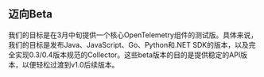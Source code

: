 ## 迈向Beta

我们的目标是在3月中旬提供一个核心OpenTelemetry组件的测试版。具体来说，我们的目标是发布Java、JavaScript、Go、Python和.NET SDK的版本，以及完全实现0.3/0.4版本规范的Collector。这些beta版本的目的是提供稳定的API版本，以便轻松过渡到v1.0后续版本。

